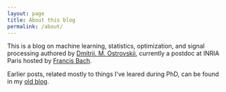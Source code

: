 ```yaml
---
layout: page
title: About this blog
permalink: /about/
---
```


This is a blog on machine learning, statistics, optimization, and signal processing authored by [Dmitrii. M. Ostrovskii](http://www.dostrovsky.com/), currently a postdoc at INRIA Paris hosted by [Francis Bach](https://www.di.ens.fr/~fbach/).

Earlier posts, related mostly to things I've leared during PhD, can be found in my [old blog](https://ostrodmit.blog/).